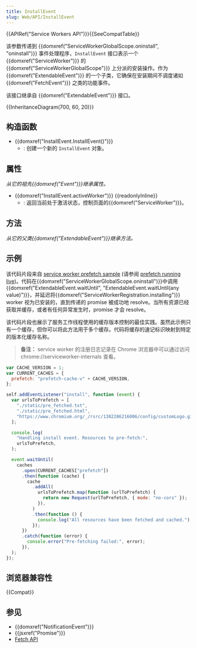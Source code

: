 ```yaml
---
title: InstallEvent
slug: Web/API/InstallEvent
---
```


{{APIRef("Service Workers API")}}{{SeeCompatTable}}

该参数传递到 {{domxref("ServiceWorkerGlobalScope.oninstall", "oninstall")}} 事件处理程序，`InstallEvent` 接口表示一个 {{domxref("ServiceWorker")}} 的 {{domxref("ServiceWorkerGlobalScope")}} 上分派的安装操作。作为 {{domxref("ExtendableEvent")}} 的一个子类，它确保在安装期间不调度诸如 {{domxref("FetchEvent")}} 之类的功能事件。

该接口继承自 {{domxref("ExtendableEvent")}} 接口。

{{InheritanceDiagram(700, 60, 20)}}

## 构造函数

- {{domxref("InstallEvent.InstallEvent()")}}
  - : 创建一个新的 `InstallEvent` 对象。

## 属性

_从它的祖先{{domxref("Event")}}继承属性。_

- {{domxref("InstallEvent.activeWorker")}} {{readonlyInline}}
  - : 返回当前处于激活状态，控制页面的{{domxref("ServiceWorker")}}。

## 方法

_从它的父类{{domxref("ExtendableEvent")}}继承方法。_

## 示例

该代码片段来自 [service worker prefetch sample](https://github.com/GoogleChrome/samples/blob/gh-pages/service-worker/prefetch/service-worker.js) (请参阅 [prefetch running live](https://googlechrome.github.io/samples/service-worker/prefetch/))。代码在{{domxref("ServiceWorkerGlobalScope.oninstall")}}中调用{{domxref("ExtendableEvent.waitUntil", "ExtendableEvent.waitUntil(any value)")}}，并延迟将{{domxref("ServiceWorkerRegistration.installing")}} worker 视为已安装的，直到传递的 promise 被成功地 resolve。当所有资源已经获取并缓存，或者有任何异常发生时，promise 才会 resolve。

该代码片段也展示了服务工作线程使用的缓存版本控制的最佳实践。虽然此示例只有一个缓存，但你可以将此方法用于多个缓存。代码将缓存的速记标识映射到特定的版本化缓存名称。

> **备注：** service worker 的注册日志记录在 Chrome 浏览器中可以通过访问 chrome://serviceworker-internals 查看。

```js
var CACHE_VERSION = 1;
var CURRENT_CACHES = {
  prefetch: "prefetch-cache-v" + CACHE_VERSION,
};

self.addEventListener("install", function (event) {
  var urlsToPrefetch = [
    "./static/pre_fetched.txt",
    "./static/pre_fetched.html",
    "https://www.chromium.org/_/rsrc/1302286216006/config/customLogo.gif",
  ];

  console.log(
    "Handling install event. Resources to pre-fetch:",
    urlsToPrefetch,
  );

  event.waitUntil(
    caches
      .open(CURRENT_CACHES["prefetch"])
      .then(function (cache) {
        cache
          .addAll(
            urlsToPrefetch.map(function (urlToPrefetch) {
              return new Request(urlToPrefetch, { mode: "no-cors" });
            }),
          )
          .then(function () {
            console.log("All resources have been fetched and cached.");
          });
      })
      .catch(function (error) {
        console.error("Pre-fetching failed:", error);
      }),
  );
});
```

## 浏览器兼容性

{{Compat}}

## 参见

- {{domxref("NotificationEvent")}}
- {{jsxref("Promise")}}
- [Fetch API](/zh-CN/docs/Web/API/Fetch_API)
